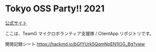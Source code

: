 # Tokyo OSS Party!! 2021

[公式サイト](https://tokyo-oss-party.com/)

ここは、TeamG マイクロボランティア支援隊 / ClientApp リポジトリです。

開発記録シート
https://hackmd.io/bGfYUrk5QqmNpEN1lOG_Bg?view
